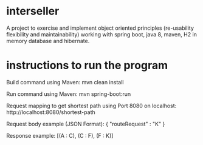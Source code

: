 # interseller

A project to exercise and implement object oriented principles (re-usability flexibility and maintainability) working with spring boot, java 8, maven, H2 in memory database and hibernate.

# instructions to run the program

Build command using Maven:
      mvn clean install


Run command using Maven:
      mvn spring-boot:run


Request mapping to get shortest path using Port 8080 on localhost:
      http://localhost:8080/shortest-path


Request body example (JSON Format):
      {
          "routeRequest" : "K"
      }


Response example:
      [(A : C), (C : F), (F : K)]
